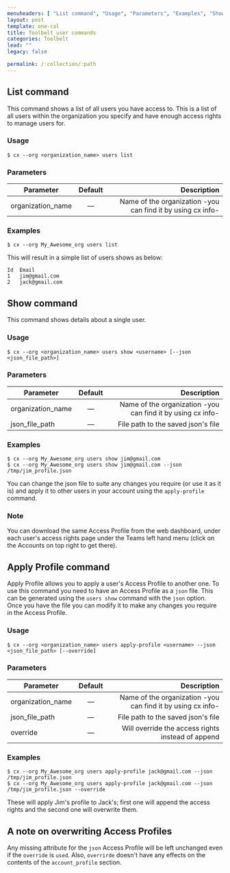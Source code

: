 ```yaml
---
menuheaders: [ "List command", "Usage", "Parameters", "Examples", "Show command", "Usage", "Parameters", "Examples", "Note", "Apply Profile command", "Usage", "Parameters", "Examples", "A note on overwriting Access Profiles" ]
layout: post
template: one-col
title: Toolbelt user commands
categories: Toolbelt
lead: ""
legacy: false

permalink: /:collection/:path
---
```









## List command

This command shows a list of all users you have access to. This is a list of all users within the organization you specify and have enough access rights to manage users for.






### Usage



```
$ cx --org <organization_name> users list
```






### Parameters


|		Parameter 		   |	Default		|   Description    |
|--------------------------|:--------------:| ----------------:|
|organization_name		   |		—		| Name of the organization -you can find it by using cx info- |





### Examples



```
$ cx --org My_Awesome_org users list
```


This will result in a simple list of users shows as below:



```
Id  Email
1   jim@gmail.com
2   jack@gmail.com
```






## Show command

This command shows details about a single user.






### Usage



```
$ cx --org <organization_name> users show <username> [--json <json_file_path>]
```






### Parameters


|		Parameter 		   |	Default		|   Description    |
|--------------------------|:--------------:| ----------------:|
|organization_name		   |		—		| Name of the organization -you can find it by using cx info- |
|json_file_path  		   | 	—			| File path to the saved json's file |





### Examples





```
$ cx --org My_Awesome_org users show jim@gmail.com
$ cx --org My_Awesome_org users show jim@gmail.com --json /tmp/jim_profile.json
```


You can change the json file to suite any changes you require (or use it as it is) and apply it to other users in your account using the `apply-profile` command.





### Note

You can download the same Access Profile from the web dashboard, under each user's access rights page under the Teams left hand menu (click on the Accounts on top right to get there).









## Apply Profile command

Apply Profile allows you to apply a user's Access Profile to another one. To use this command you need to have an Access Profile as a `json` file. This can be generated using the `users show` command with the `json` option. Once you have the file you can modify it to make any changes you require in the Access Profile.






### Usage



```
$ cx --org <organization_name> users apply-profile <username> --json <json_file_path> [--override]
```






### Parameters


|		Parameter 		   |	Default		|   Description    |
|--------------------------|:--------------:| ----------------:|
|organization_name		   |		—		| Name of the organization -you can find it by using cx info- |
|json_file_path  		   | 	—			| File path to the saved json's file |
|override	   			   | 	—			| Will override the access rights instead of append |





### Examples



```
$ cx --org My_Awesome_org users apply-profile jack@gmail.com --json /tmp/jim_profile.json
$ cx --org My_Awesome_org users apply-profile jack@gmail.com --json /tmp/jim_profile.json --override
```


These will apply Jim's profile to Jack's; first one will append the access rights and the second one will overwrite them.





## A note on overwriting Access Profiles

Any missing attribute for the `json` Access Profile will be left unchanged even if the `override` is `used`.
  Also, `overrirde` doesn't have any effects on the contents of the `account_profile` section.




